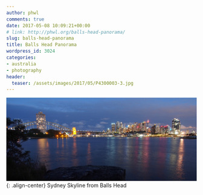 ```yaml
---
author: phwl
comments: true
date: 2017-05-08 10:09:21+00:00
# link: http://phwl.org/balls-head-panorama/
slug: balls-head-panorama
title: Balls Head Panorama
wordpress_id: 3024
categories:
- australia
- photography
header:
  teaser: /assets/images/2017/05/P4300003-3.jpg
---
```


![](/assets/images/2017/05/P4300003-3.jpg){: .align-center} 
Sydney Skyline from Balls Head
